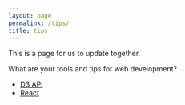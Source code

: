 ```yaml
---
layout: page
permalink: /tips/
title: tips
---
```


This is a page for us to update together.

What are your tools and tips for web development?


- [D3 API](https://github.com/d3/d3/blob/master/API.md)
- [React](https://facebook.github.io/react/)
